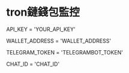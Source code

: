 # tron鏈錢包監控   
            
API_KEY = 'YOUR_API_KEY'

WALLET_ADDRESS = 'WALLET_ADDRESS'

TELEGRAM_TOKEN = 'TELEGRAMBOT_TOKEN'

CHAT_ID = 'CHAT_ID'